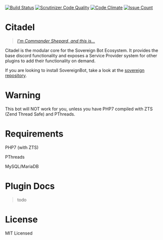 [![Build Status](https://scrutinizer-ci.com/g/sovereignbot/citadel/badges/build.png?b=master)](https://scrutinizer-ci.com/g/sovereignbot/citadel/build-status/master)
[![Scrutinizer Code Quality](https://scrutinizer-ci.com/g/sovereignbot/citadel/badges/quality-score.png?b=master)](https://scrutinizer-ci.com/g/sovereignbot/citadel/?branch=master)
[![Code Climate](https://codeclimate.com/github/sovereignbot/citadel/badges/gpa.svg)](https://codeclimate.com/github/sovereignbot/citadel)
[![Issue Count](https://codeclimate.com/github/sovereignbot/citadel/badges/issue_count.svg)](https://codeclimate.com/github/sovereignbot/citadel)

# Citadel

> _[I'm Commander Shepard, and this is...](https://www.youtube.com/watch?v=oDCCKWuW-yc)_

Citadel is the modular core for the Sovereign Bot Ecosystem. It provides the base discord functionality and exposes a Service Provider system for other plugins to add their functionality on demand.

If you are looking to install SovereignBot, take a look at the [sovereign repository](https://github.com/sovereignbot/sovereign).

# Warning
This bot will NOT work for you, unless you have PHP7 compiled with ZTS (Zend Thread Safe) and PThreads.

# Requirements
PHP7 (with ZTS)

PThreads

MySQL/MariaDB

# Plugin Docs

> todo

# License

MIT Licensed
